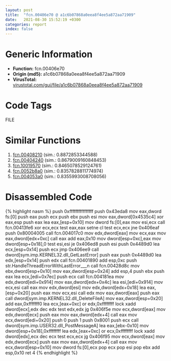 ```yaml
---
layout: post
title:  "fcn.00406e70 @ a1c6b07868a0eea8f4ee5a872aa71909"
date:   2021-08-30 15:52:19 +0300
categories: report
index: false
---
```


# Generic Information
- **Function:** fcn.00406e70
- **Origin (md5):** a1c6b07868a0eea8f4ee5a872aa71909
- **VirusTotal:** [virustotal.com/gui/file/a1c6b07868a0eea8f4ee5a872aa71909][virustotal_ref]

# Code Tags
<span class="tag" id="FILE">FILE</span>


# Similar Functions

1. [fcn.00408210][similar_1_ref] (sim.: 0.8872853344588)
2. [fcn.00404240][similar_2_ref] (sim.: 0.8679009160848453)
3. [fcn.10019570][similar_3_ref] (sim.: 0.8465078529124761)
4. [fcn.0052b8a0][similar_4_ref] (sim.: 0.8357828811774974)
5. [fcn.004053a0][similar_5_ref] (sim.: 0.8355993008708056)


# Disassembled Code

{% highlight nasm %}
push 0xffffffffffffffff
push 0x43eda8
mov eax,dword fs:[0]
push eax
push ecx
push ebx
push esi
mov eax,dword[0x4535c4]
xor eax,esp
push eax
lea eax,[esp+0x10]
mov dword fs:[0],eax
mov esi,ecx
call fcn.00413fe6
xor ecx,ecx
test eax,eax
setne cl
test ecx,ecx
jne 0x406eaf
push 0x80004005
call fcn.004017c0
mov edx,dword[eax]
mov ecx,eax
mov eax,dword[edx+0xc]
call eax
add eax,0x10
mov dword[esp+0xc],eax
mov dword[esp+0x18],0
test esi,esi
je 0x406ed8
push esi
push 0x4489d0
lea ecx,[esp+0x14]
push ecx
jmp 0x406ee9
call dword[sym.imp.KERNEL32.dll_GetLastError]
push eax
push 0x4489d0
lea edx,[esp+0x14]
push edx
call fcn.00401890
add esp,0xc
push str.HandleThreadErrorWithLastError___n
call fcn.00428d8c
mov ebx,dword[esp+0x10]
mov eax,dword[esp+0x24]
add esp,4
push ebx
push eax
lea ecx,[edi+0x7ec]
push ecx
call fcn.004181ea
mov edx,dword[edi+0x914]
mov eax,dword[edx+0x4c]
lea esi,[edi+0x914]
mov ecx,esi
call eax
mov edx,dword[esi]
mov edx,dword[edx+0x18]
lea eax,[esp+0x20]
push eax
mov ecx,esi
call edx
mov eax,dword[eax]
push eax
call dword[sym.imp.KERNEL32.dll_DeleteFileA]
mov eax,dword[esp+0x20]
add eax,0xfffffff0
lea ecx,[eax+0xc]
or edx,0xffffffff
lock xadd dword[ecx],edx
dec edx
test edx,edx
jg 0x406f5e
mov ecx,dword[eax]
mov edx,dword[ecx]
push eax
mov eax,dword[edx+4]
call eax
mov ecx,dword[edi+0x20]
push 0
push 1
push 0x8001
push ecx
call dword[sym.imp.USER32.dll_PostMessageA]
lea eax,[ebx-0x10]
mov dword[esp+0x18],0xffffffff
lea edx,[eax+0xc]
or ecx,0xffffffff
lock xadd dword[edx],ecx
dec ecx
test ecx,ecx
jg 0x406f95
mov ecx,dword[eax]
mov edx,dword[ecx]
push eax
mov eax,dword[edx+4]
call eax
mov ecx,dword[esp+0x10]
mov dword fs:[0],ecx
pop ecx
pop esi
pop ebx
add esp,0x10
ret 4
{% endhighlight %}


[similar_1_ref]: /report/fcn.00408210@0403abd1e9e066fc89cddd5736647282
[similar_2_ref]: /report/fcn.00404240@a1c6b07868a0eea8f4ee5a872aa71909
[similar_3_ref]: /report/fcn.10019570@2585b133c2e70968905cce13b1fc2654
[similar_4_ref]: /report/fcn.0052b8a0@c60344b51fa39a329b92557d24ff7670
[similar_5_ref]: /report/fcn.004053a0@a1c6b07868a0eea8f4ee5a872aa71909
[virustotal_ref]: https://www.virustotal.com/gui/file/a1c6b07868a0eea8f4ee5a872aa71909